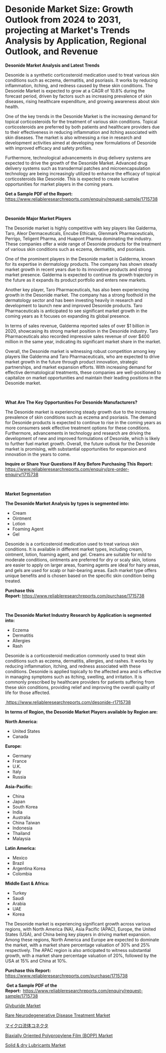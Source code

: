 <p><h1>Desonide Market Size: Growth Outlook from 2024 to 2031, projecting at Market's Trends Analysis by Application, Regional Outlook, and Revenue</h1></p><p><strong>Desonide Market Analysis and Latest Trends</strong></p>
<p><p>Desonide is a synthetic corticosteroid medication used to treat various skin conditions such as eczema, dermatitis, and psoriasis. It works by reducing inflammation, itching, and redness caused by these skin conditions. The Desonide Market is expected to grow at a CAGR of 10.8% during the forecast period, driven by factors such as increasing prevalence of skin diseases, rising healthcare expenditure, and growing awareness about skin health.</p><p>One of the key trends in the Desonide Market is the increasing demand for topical corticosteroids for the treatment of various skin conditions. Topical corticosteroids are preferred by both patients and healthcare providers due to their effectiveness in reducing inflammation and itching associated with skin diseases. The market is also witnessing a rise in research and development activities aimed at developing new formulations of Desonide with improved efficacy and safety profiles.</p><p>Furthermore, technological advancements in drug delivery systems are expected to drive the growth of the Desonide Market. Advanced drug delivery systems such as transdermal patches and microencapsulation technology are being increasingly utilized to enhance the efficacy of topical corticosteroids like Desonide. This is expected to create lucrative opportunities for market players in the coming years.</p></p>
<p><strong>Get a Sample PDF of the Report:&nbsp;</strong> <a href="https://www.reliableresearchreports.com/enquiry/request-sample/1715738">https://www.reliableresearchreports.com/enquiry/request-sample/1715738</a></p>
<p>&nbsp;</p>
<p><strong>Desonide Major Market Players</strong></p>
<p><p>The Desonide market is highly competitive with key players like Galderma, Taro, Aleor Dermaceuticals, Encube Ethicals, Glenmark Pharmaceuticals, Perrigo, Teligent Pharma, and Huapont Pharma dominating the industry. These companies offer a wide range of Desonide products for the treatment of various skin conditions such as eczema, dermatitis, and psoriasis.</p><p>One of the prominent players in the Desonide market is Galderma, known for its expertise in dermatology products. The company has shown steady market growth in recent years due to its innovative products and strong market presence. Galderma is expected to continue its growth trajectory in the future as it expands its product portfolio and enters new markets.</p><p>Another key player, Taro Pharmaceuticals, has also been experiencing growth in the Desonide market. The company has a strong foothold in the dermatology sector and has been investing heavily in research and development to launch new and improved Desonide products. Taro Pharmaceuticals is anticipated to see significant market growth in the coming years as it focuses on expanding its global presence.</p><p>In terms of sales revenue, Galderma reported sales of over $1 billion in 2020, showcasing its strong market position in the Desonide industry. Taro Pharmaceuticals also recorded impressive sales revenue of over $400 million in the same year, indicating its significant market share in the market.</p><p>Overall, the Desonide market is witnessing robust competition among key players like Galderma and Taro Pharmaceuticals, who are expected to drive market growth in the future through product innovation, strategic partnerships, and market expansion efforts. With increasing demand for effective dermatological treatments, these companies are well-positioned to capitalize on market opportunities and maintain their leading positions in the Desonide market.</p></p>
<p>&nbsp;</p>
<p><strong>What Are The Key Opportunities For Desonide Manufacturers?</strong></p>
<p><p>The Desonide market is experiencing steady growth due to the increasing prevalence of skin conditions such as eczema and psoriasis. The demand for Desonide products is expected to continue to rise in the coming years as more consumers seek effective treatment options for these conditions. Furthermore, advancements in technology and research are driving the development of new and improved formulations of Desonide, which is likely to further fuel market growth. Overall, the future outlook for the Desonide market is promising, with substantial opportunities for expansion and innovation in the years to come.</p></p>
<p><strong>Inquire or Share Your Questions If Any Before Purchasing This Report:</strong> <a href="https://www.reliableresearchreports.com/enquiry/pre-order-enquiry/1715738">https://www.reliableresearchreports.com/enquiry/pre-order-enquiry/1715738</a></p>
<p>&nbsp;</p>
<p><strong>Market Segmentation</strong></p>
<p><strong>The Desonide Market Analysis by types is segmented into:</strong></p>
<p><ul><li>Cream</li><li>Ointment</li><li>Lotion</li><li>Foaming Agent</li><li>Gel</li></ul></p>
<p><p>Desonide is a corticosteroid medication used to treat various skin conditions. It is available in different market types, including cream, ointment, lotion, foaming agent, and gel. Creams are suitable for mild to moderate conditions, ointments are preferred for dry or scaly skin, lotions are easier to apply on larger areas, foaming agents are ideal for hairy areas, and gels are used for scalp or hair-bearing areas. Each market type offers unique benefits and is chosen based on the specific skin condition being treated.</p></p>
<p><strong>Purchase this Report:&nbsp;</strong><a href="https://www.reliableresearchreports.com/purchase/1715738">https://www.reliableresearchreports.com/purchase/1715738</a></p>
<p>&nbsp;</p>
<p><strong>The Desonide Market Industry Research by Application is segmented into:</strong></p>
<p><ul><li>Eczema</li><li>Dermatitis</li><li>Allergies</li><li>Rash</li></ul></p>
<p><p>Desonide is a corticosteroid medication commonly used to treat skin conditions such as eczema, dermatitis, allergies, and rashes. It works by reducing inflammation, itching, and redness associated with these conditions. Desonide is applied topically to the affected area and is effective in managing symptoms such as itching, swelling, and irritation. It is commonly prescribed by healthcare providers for patients suffering from these skin conditions, providing relief and improving the overall quality of life for those affected.</p></p>
<p><a href="https://www.reliableresearchreports.com/desonide-r1715738">&nbsp;https://www.reliableresearchreports.com/desonide-r1715738</a></p>
<p><strong>In terms of Region, the Desonide Market Players available by Region are:</strong></p>
<p>
    <p> <strong> North America: </strong>
        <ul>
            <li>United States</li>
            <li>Canada</li>
        </ul>
        </p> 
    <p> <strong> Europe: </strong>
        <ul>
            <li>Germany</li>
            <li>France</li>
            <li>U.K.</li>
            <li>Italy</li>
            <li>Russia</li>
        </ul>
        </p> 
    <p> <strong> Asia-Pacific: </strong>
        <ul>
            <li>China</li>
            <li>Japan</li>
            <li>South Korea</li>
            <li>India</li>
            <li>Australia</li>
            <li>China Taiwan</li>
            <li>Indonesia</li>
            <li>Thailand</li>
            <li>Malaysia</li>
        </ul>
        </p> 
    <p> <strong> Latin America: </strong>
        <ul>
            <li>Mexico</li>
            <li>Brazil</li>
            <li>Argentina Korea</li>
            <li>Colombia</li>
        </ul>
        </p> 
    <p> <strong> Middle East & Africa: </strong>
        <ul>
            <li>Turkey</li>
            <li>Saudi</li>
            <li>Arabia</li>
            <li>UAE</li>
            <li>Korea</li>
        </ul>
    </p>
    </p>
<p><p>The Desonide market is experiencing significant growth across various regions, with North America (NA), Asia Pacific (APAC), Europe, the United States (USA), and China being key players in driving market expansion. Among these regions, North America and Europe are expected to dominate the market, with a market share percentage valuation of 30% and 25% respectively. The APAC region is also anticipated to witness substantial growth, with a market share percentage valuation of 20%, followed by the USA at 15% and China at 10%.</p></p>
<p><strong>Purchase this Report: </strong><a href="https://www.reliableresearchreports.com/purchase/1715738">https://www.reliableresearchreports.com/purchase/1715738</a></p>
<p>&nbsp;<strong>Get a Sample PDF of the Report:&nbsp;&nbsp;</strong><a href="https://www.reliableresearchreports.com/enquiry/request-sample/1715738">https://www.reliableresearchreports.com/enquiry/request-sample/1715738</a></p>
<p><strong></strong></p>
<p><p><a href="https://github.com/gladysalidde/Market-Research-Report-List-1/blob/main/glyburide-market.md">Glyburide Market</a></p><p><a href="https://github.com/dimitrishawkinswaynenp91rgz/Market-Research-Report-List-2/blob/main/rare-neurodegenerative-disease-treatment-market.md">Rare Neurodegenerative Disease Treatment Market</a></p><p><a href="https://github.com/avbqbctihcbe2/Market-Research-Report-List-2/blob/main/681362358515.md">マイクロ流体コネクタ</a></p><p><a href="https://issuu.com/reportprime-2/docs/biaxially-oriented-polypropylene-film-bopp-market-">Biaxially Oriented Polypropylene Film (BOPP) Market</a></p><p><a href="https://issuu.com/reportprime-2/docs/solid-dry-lubricants-market-size-2030.pptx">Solid & dry Lubricants Market</a></p></p>
